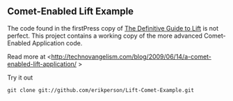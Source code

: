 Comet-Enabled Lift Example
------------------

The code found in the firstPress copy of [The Definitive Guide to Lift](http://www.apress.com/book/view/1430224215) is not perfect. This project contains a working copy of the more advanced Comet-Enabled Application code.

Read more at <http://technovangelism.com/blog/2009/06/14/a-comet-enabled-lift-application/ >

Try it out
    
    git clone git://github.com/erikperson/Lift-Comet-Example.git